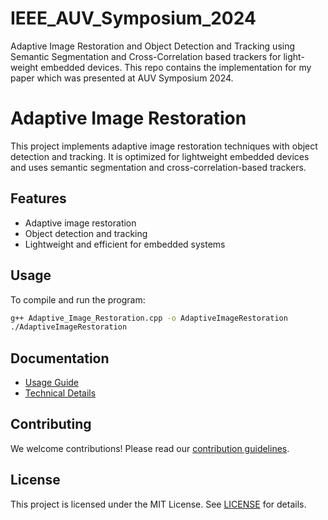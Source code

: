 # IEEE_AUV_Symposium_2024
Adaptive Image Restoration and Object Detection and Tracking using Semantic Segmentation and Cross-Correlation based trackers for light-weight embedded devices. This repo contains the implementation for my paper which was presented at AUV Symposium 2024.

# Adaptive Image Restoration

This project implements adaptive image restoration techniques with object detection and tracking. It is optimized for lightweight embedded devices and uses semantic segmentation and cross-correlation-based trackers.

## Features
- Adaptive image restoration
- Object detection and tracking
- Lightweight and efficient for embedded systems

## Usage
To compile and run the program:
```bash
g++ Adaptive_Image_Restoration.cpp -o AdaptiveImageRestoration
./AdaptiveImageRestoration
```

## Documentation
- [Usage Guide](docs/usage_guide.md)
- [Technical Details](docs/technical_details.md)

## Contributing
We welcome contributions! Please read our [contribution guidelines](CONTRIBUTING.md).

## License
This project is licensed under the MIT License. See [LICENSE](LICENSE) for details.
